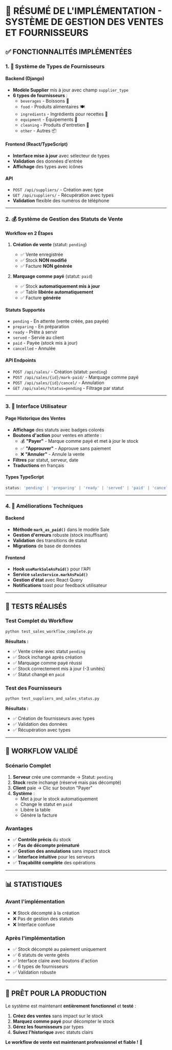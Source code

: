 # 🎉 RÉSUMÉ DE L'IMPLÉMENTATION - SYSTÈME DE GESTION DES VENTES ET FOURNISSEURS

## ✅ FONCTIONNALITÉS IMPLÉMENTÉES

### 1. 🏪 **Système de Types de Fournisseurs**

#### **Backend (Django)**
- **Modèle Supplier** mis à jour avec champ `supplier_type`
- **6 types de fournisseurs** :
  - `beverages` - Boissons 🍺
  - `food` - Produits alimentaires 🍽️
  - `ingredients` - Ingrédients pour recettes 🧄
  - `equipment` - Équipements 🔧
  - `cleaning` - Produits d'entretien 🧽
  - `other` - Autres 📦

#### **Frontend (React/TypeScript)**
- **Interface mise à jour** avec sélecteur de types
- **Validation** des données d'entrée
- **Affichage** des types avec icônes

#### **API**
- `POST /api/suppliers/` - Création avec type
- `GET /api/suppliers/` - Récupération avec types
- **Validation** flexible des numéros de téléphone

---

### 2. 💰 **Système de Gestion des Statuts de Vente**

#### **Workflow en 2 Étapes**
1. **Création de vente** (statut: `pending`)
   - ✅ Vente enregistrée
   - ✅ Stock **NON modifié**
   - ✅ Facture **NON générée**

2. **Marquage comme payé** (statut: `paid`)
   - ✅ Stock **automatiquement mis à jour**
   - ✅ Table **libérée automatiquement**
   - ✅ Facture **générée**

#### **Statuts Supportés**
- `pending` - En attente (vente créée, pas payée)
- `preparing` - En préparation
- `ready` - Prête à servir
- `served` - Servie au client
- `paid` - Payée (stock mis à jour)
- `cancelled` - Annulée

#### **API Endpoints**
- `POST /api/sales/` - Création (statut: `pending`)
- `POST /api/sales/{id}/mark-paid/` - Marquage comme payé
- `POST /api/sales/{id}/cancel/` - Annulation
- `GET /api/sales/?status=pending` - Filtrage par statut

---

### 3. 🎯 **Interface Utilisateur**

#### **Page Historique des Ventes**
- **Affichage** des statuts avec badges colorés
- **Boutons d'action** pour ventes en attente :
  - 💰 **"Payer"** - Marque comme payé et met à jour le stock
  - ✅ **"Approuver"** - Approuve sans paiement
  - ❌ **"Annuler"** - Annule la vente
- **Filtres** par statut, serveur, date
- **Traductions** en français

#### **Types TypeScript**
```typescript
status: 'pending' | 'preparing' | 'ready' | 'served' | 'paid' | 'cancelled'
```

---

### 4. 🔧 **Améliorations Techniques**

#### **Backend**
- **Méthode `mark_as_paid()`** dans le modèle Sale
- **Gestion d'erreurs** robuste (stock insuffisant)
- **Validation** des transitions de statut
- **Migrations** de base de données

#### **Frontend**
- **Hook `useMarkSaleAsPaid()`** pour l'API
- **Service `salesService.markAsPaid()`**
- **Gestion d'état** avec React Query
- **Notifications** toast pour feedback utilisateur

---

## 🧪 TESTS RÉALISÉS

### **Test Complet du Workflow**
```bash
python test_sales_workflow_complete.py
```

**Résultats :**
- ✅ Vente créée avec statut `pending`
- ✅ Stock inchangé après création
- ✅ Marquage comme payé réussi
- ✅ Stock correctement mis à jour (-3 unités)
- ✅ Statut changé en `paid`

### **Test des Fournisseurs**
```bash
python test_suppliers_and_sales_status.py
```

**Résultats :**
- ✅ Création de fournisseurs avec types
- ✅ Validation des données
- ✅ Récupération avec types

---

## 🎯 WORKFLOW VALIDÉ

### **Scénario Complet**
1. **Serveur** crée une commande → Statut: `pending`
2. **Stock** reste inchangé (réservé mais pas décompté)
3. **Client** paie → Clic sur bouton "Payer"
4. **Système** :
   - Met à jour le stock automatiquement
   - Change le statut en `paid`
   - Libère la table
   - Génère la facture

### **Avantages**
- ✅ **Contrôle précis** du stock
- ✅ **Pas de décompte prématuré**
- ✅ **Gestion des annulations** sans impact stock
- ✅ **Interface intuitive** pour les serveurs
- ✅ **Traçabilité complète** des opérations

---

## 📊 STATISTIQUES

### **Avant l'implémentation**
- ❌ Stock décompté à la création
- ❌ Pas de gestion des statuts
- ❌ Interface confuse

### **Après l'implémentation**
- ✅ Stock décompté au paiement uniquement
- ✅ 6 statuts de vente gérés
- ✅ Interface claire avec boutons d'action
- ✅ 6 types de fournisseurs
- ✅ Validation robuste

---

## 🚀 PRÊT POUR LA PRODUCTION

Le système est maintenant **entièrement fonctionnel** et **testé** :

1. **Créez des ventes** sans impact sur le stock
2. **Marquez comme payé** pour décompter le stock
3. **Gérez les fournisseurs** par types
4. **Suivez l'historique** avec statuts clairs

**Le workflow de vente est maintenant professionnel et fiable !** 🎉
